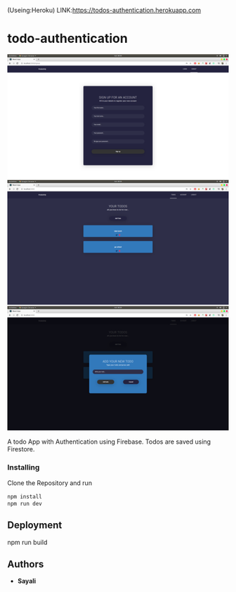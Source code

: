 
(Useing:Heroku)
LINK:https://todos-authentication.herokuapp.com



# todo-authentication
![Thumbnail2](2.png)
![Thumbnail3](3.png)
![Thumbnail3](4.png)

A todo App with Authentication using Firebase. Todos are saved using Firestore.

### Installing

Clone the Repository and run

```
npm install
npm run dev
```

## Deployment
npm run build


## Authors

- **Sayali** 
